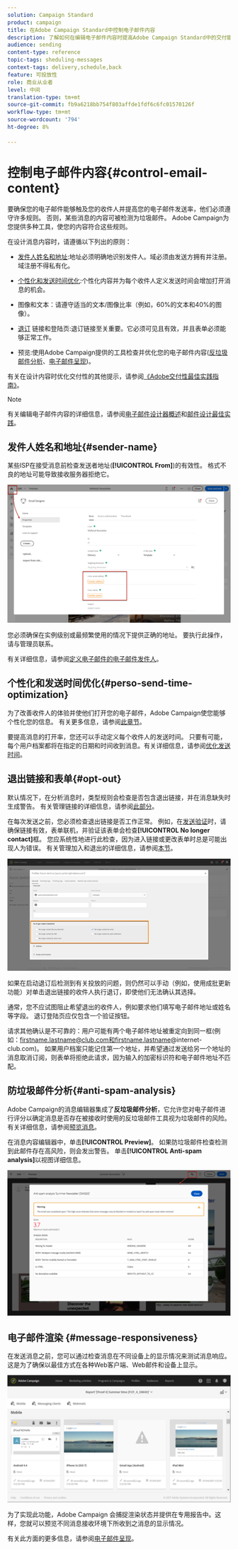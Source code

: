 ```yaml
---
solution: Campaign Standard
product: campaign
title: 在Adobe Campaign Standard中控制电子邮件内容
description: 了解如何在编辑电子邮件内容时提高Adobe Campaign Standard中的交付能力。
audience: sending
content-type: reference
topic-tags: sheduling-messages
context-tags: delivery,schedule,back
feature: 可投放性
role: 商业从业者
level: 中间
translation-type: tm+mt
source-git-commit: fb9a6218bb754f803affde1fdf6c6fc01570126f
workflow-type: tm+mt
source-wordcount: '794'
ht-degree: 8%

---
```



# 控制电子邮件内容{#control-email-content}

<!--TO KEEP because specific to Campaign-->

要确保您的电子邮件能够触及您的收件人并提高您的电子邮件发送率，他们必须遵守许多规则。 否则，某些消息的内容可被检测为垃圾邮件。 Adobe Campaign为您提供多种工具，使您的内容符合这些规则。

在设计消息内容时，请遵循以下列出的原则：

* [发件人姓名和地址](#sender-name):地址必须明确地识别发件人。域必须由发送方拥有并注册。 域注册不得私有化。

   <!--**Subject**: Avoid excessive capitalization and punctuation, and words that are frequently used by spammers ("Win", "Free", etc.).-->
* [个性化和发送时间优化](#perso-send-time-optimization):个性化内容并为每个收件人定义发送时间会增加打开消息的机会。
* 图像和文本：请遵守适当的文本/图像比率（例如，60%的文本和40%的图像）。
* [退订](#opt-out) 链接和登陆页:退订链接至关重要。它必须可见且有效，并且表单必须能够正常工作。
* 预览:使用Adobe Campaign提供的工具检查并优化您的电子邮件内容([反垃圾邮件分析](#anti-spam-analysis)、[电子邮件呈现](#message-responsiveness))。

有关在设计内容时优化交付性的其他提示，请参阅[《Adobe交付性最佳实践指南》](https://experienceleague.adobe.com/docs/deliverability-learn/deliverability-best-practice-guide/content-best-practices-for-optimal-delivery.html)。

>[!NOTE]
>
>有关编辑电子邮件内容的详细信息，请参阅[电子邮件设计器概述](../../designing/using/designing-content-in-adobe-campaign.md)和[邮件设计最佳实践](../../designing/using/designing-content-in-adobe-campaign.md#content-design-best-practices)。

## 发件人姓名和地址{#sender-name}

某些ISP在接受消息前检查发送者地址(**[!UICONTROL From]**)的有效性。 格式不良的地址可能导致接收服务器拒绝它。

![](assets/delivery_content_edition16.png)

您必须确保在实例级别或最频繁使用的情况下提供正确的地址。 要执行此操作，请与管理员联系。

有关详细信息，请参阅[定义电子邮件的电子邮件发件人](../../designing/using/subject-line.md#email-sender)。

## 个性化和发送时间优化{#perso-send-time-optimization}

为了改善收件人的体验并使他们打开您的电子邮件，Adobe Campaign使您能够个性化您的信息。 有关更多信息，请参阅[此章节](../../designing/using/personalization.md)。

要提高消息的打开率，您还可以手动定义每个收件人的发送时间。 只要有可能，每个用户档案都将在指定的日期和时间收到消息。有关详细信息，请参阅[优化发送时间](../../sending/using/optimizing-the-sending-time.md)。

## 退出链接和表单{#opt-out}

默认情况下，在分析消息时，类型规则会检查是否包含退出链接，并在消息缺失时生成警告。 有关管理链接的详细信息，请参阅[此部分](../../designing/using/links.md)。

在每次发送之前，您必须检查退出链接是否工作正常。 例如，在[发送验证](../../sending/using/sending-proofs.md)时，请确保链接有效，表单联机，并验证该表单会检查&#x200B;**[!UICONTROL No longer contact]**&#x200B;框。 您应系统性地进行此检查，因为进入链接或更改表单时总是可能出现人为错误。 有关管理加入和退出的详细信息，请参阅[本节](../../audiences/using/managing-opt-in-and-opt-out-in-campaign.md)。

![](assets/optin_landingpage_3.png)

如果在启动退订后检测到有关投放的问题，则仍然可以手动（例如，使用成批更新功能）对单击退出链接的收件人执行退订，即使他们无法确认其选择。

通常，您不应试图阻止希望退出的收件人，例如要求他们填写电子邮件地址或姓名等字段。 退订登陆页应仅包含一个验证按钮。

请求其他确认是不可靠的：用户可能有两个电子邮件地址被重定向到同一框(例如：firstname.lastname@club.com和firstname.lastname@internet-club.com)。 如果用户档案只能记住第一个地址，并希望通过发送给另一个地址的消息取消订阅，则表单将拒绝此请求，因为输入的加密标识符和电子邮件地址不匹配。

## 防垃圾邮件分析{#anti-spam-analysis}

Adobe Campaign的消息编辑器集成了&#x200B;**反垃圾邮件分析**，它允许您对电子邮件进行评分以确定消息是否存在被接收时使用的反垃圾邮件工具视为垃圾邮件的风险。 有关详细信息，请参阅[预览消息](../../sending/using/previewing-messages.md)。

在消息内容编辑器中，单击&#x200B;**[!UICONTROL Preview]**。 如果防垃圾邮件检查检测到此邮件存在高风险，则会发出警告。 单击&#x200B;**[!UICONTROL Anti-spam analysis]**&#x200B;以视图详细信息。

![](assets/sending_anti-spam_analysis.png)

## 电子邮件渲染 {#message-responsiveness}

在发送消息之前，您可以通过检查消息在不同设备上的显示情况来测试消息响应。 这是为了确保以最佳方式在各种Web客户端、Web邮件和设备上显示。

![](assets/inbox_rendering_report_3.png)

为了实现此功能，Adobe Campaign 会捕捉渲染状态并提供在专用报告中。这样，您就可以预览不同消息接收环境下所收到之消息的显示情况。

有关此方面的更多信息，请参阅[电子邮件呈现](../../sending/using/email-rendering.md)。
